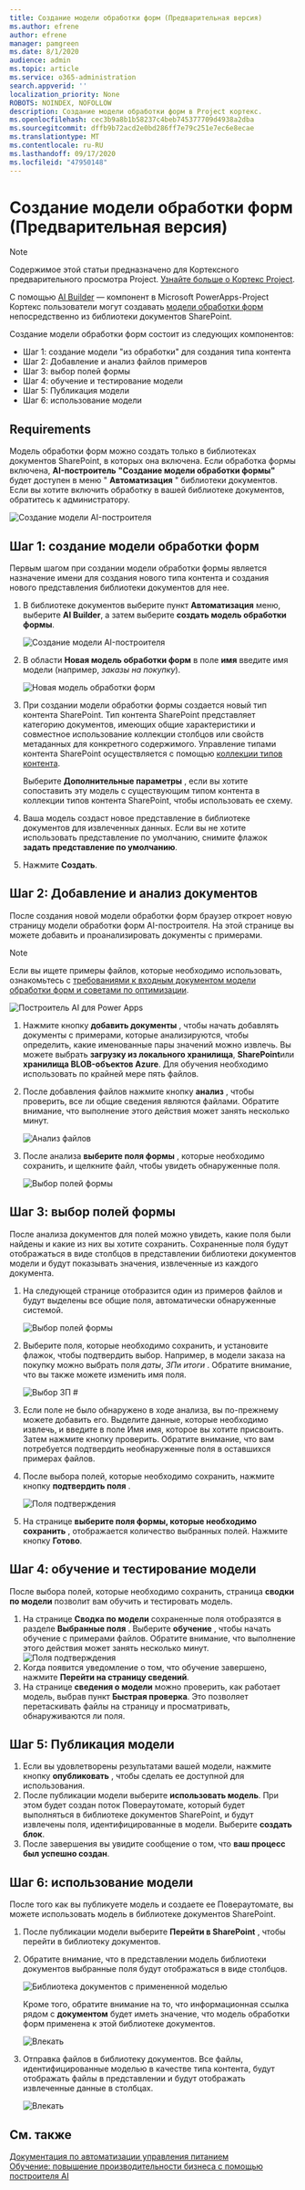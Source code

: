 ```yaml
---
title: Создание модели обработки форм (Предварительная версия)
ms.author: efrene
author: efrene
manager: pamgreen
ms.date: 8/1/2020
audience: admin
ms.topic: article
ms.service: o365-administration
search.appverid: ''
localization_priority: None
ROBOTS: NOINDEX, NOFOLLOW
description: Создание модели обработки форм в Project кортекс.
ms.openlocfilehash: cec3b9a8b1b58237c4beb745377709d4938a2dba
ms.sourcegitcommit: dffb9b72acd2e0bd286ff7e79c251e7ec6e8ecae
ms.translationtype: MT
ms.contentlocale: ru-RU
ms.lasthandoff: 09/17/2020
ms.locfileid: "47950148"
---
```

# <a name="create-a-form-processing-model-preview"></a>Создание модели обработки форм (Предварительная версия)

> [!Note] 
> Содержимое этой статьи предназначено для Кортексного предварительного просмотра Project. [Узнайте больше о Кортекс Project](https://aka.ms/projectcortex).

С помощью [AI Builder](https://docs.microsoft.com/ai-builder/overview) — компонент в Microsoft PowerApps-Project Кортекс пользователи могут создавать [модели обработки форм](form-processing-overview.md) непосредственно из библиотеки документов SharePoint. 

Создание модели обработки форм состоит из следующих компонентов:
 - Шаг 1: создание модели "из обработки" для создания типа контента
 - Шаг 2: Добавление и анализ файлов примеров
 - Шаг 3: выбор полей формы
 - Шаг 4: обучение и тестирование модели
 - Шаг 5: Публикация модели
 - Шаг 6: использование модели


## <a name="requirements"></a>Requirements

Модель обработки форм можно создать только в библиотеках документов SharePoint, в которых она включена. Если обработка формы включена, **AI-построитель** **"Создание модели обработки формы"** будет доступен в меню " **Автоматизация** " библиотеки документов.  Если вы хотите включить обработку в вашей библиотеке документов, обратитесь к администратору.

 ![Создание модели AI-построителя](../media/content-understanding/create-ai-builder-model.png)</br>


## <a name="step-1-create-a-form-processing-model"></a>Шаг 1: создание модели обработки форм

Первым шагом при создании модели обработки формы является назначение имени для создания нового типа контента и создания нового представления библиотеки документов для нее.

1. В библиотеке документов выберите пункт **Автоматизация** меню, выберите **AI Builder**, а затем выберите **создать модель обработки формы**.

    ![Создание модели AI-построителя](../media/content-understanding/create-ai-builder-model.png)</br>
2. В области **Новая модель обработки форм** в поле  **имя** введите имя модели (например, *заказы на покупку*).

    ![Новая модель обработки форм](../media/content-understanding/new-form-model.png)</br> 

3. При создании модели обработки формы создается новый тип контента SharePoint. Тип контента SharePoint представляет категорию документов, имеющих общие характеристики и совместное использование коллекции столбцов или свойств метаданных для конкретного содержимого. Управление типами контента SharePoint осуществляется с помощью [коллекции типов контента]().

    Выберите **Дополнительные параметры** , если вы хотите сопоставить эту модель с существующим типом контента в коллекции типов контента SharePoint, чтобы использовать ее схему. 

4. Ваша модель создаст новое представление в библиотеке документов для извлеченных данных. Если вы не хотите использовать представление по умолчанию, снимите флажок **задать представление по умолчанию**.
5. Нажмите **Создать**.


## <a name="step-2-add-and-analyze-documents"></a>Шаг 2: Добавление и анализ документов

После создания новой модели обработки форм браузер откроет новую страницу модели обработки форм AI-построителя. На этой странице вы можете добавить и проанализировать документы с примерами. </br>

> [!Note]
> Если вы ищете примеры файлов, которые необходимо использовать, ознакомьтесь с [требованиями к входным документом модели обработки форм и советами по оптимизации](https://docs.microsoft.com/ai-builder/form-processing-model-requirements). 

   ![Построитель AI для Power Apps](../media/content-understanding/powerapps.png)</br> 
 

1. Нажмите кнопку **добавить документы** , чтобы начать добавлять документы с примерами, которые анализируются, чтобы определить, какие именованные пары значений можно извлечь. Вы можете выбрать **загрузку из локального хранилища**, **SharePoint**или **хранилища BLOB-объектов Azure**. Для обучения необходимо использовать по крайней мере пять файлов.
2. После добавления файлов нажмите кнопку **анализ** , чтобы проверить, все ли общие сведения являются файлами. Обратите внимание, что выполнение этого действия может занять несколько минут.</br> 
 
    ![Анализ файлов](../media/content-understanding/analyze.png)</br> 

3. После анализа **выберите поля формы** , которые необходимо сохранить, и щелкните файл, чтобы увидеть обнаруженные поля.</br>

    ![Выбор полей формы](../media/content-understanding/select-form-fields.png)</br> 

## <a name="step-3-select-your-form-fields"></a>Шаг 3: выбор полей формы

После анализа документов для полей можно увидеть, какие поля были найдены и какие из них вы хотите сохранить. Сохраненные поля будут отображаться в виде столбцов в представлении библиотеки документов модели и будут показывать значения, извлеченные из каждого документа.

1. На следующей странице отобразится один из примеров файлов и будут выделены все общие поля, автоматически обнаруженные системой. </br>

    ![Выбор полей формы](../media/content-understanding/select-fields-page.png)</br> 

2. Выберите поля, которые необходимо сохранить, и установите флажок, чтобы подтвердить выбор. Например, в модели заказа на покупку можно выбрать поля *даты*, *ЗП*и *итоги* .  Обратите внимание, что вы также можете изменить имя поля. </br>

    ![Выбор ЗП #](../media/content-understanding/po.png)</br> 

3. Если поле не было обнаружено в ходе анализа, вы по-прежнему можете добавить его. Выделите данные, которые необходимо извлечь, и введите в поле Имя имя, которое вы хотите присвоить. Затем нажмите кнопку проверить. Обратите внимание, что вам потребуется подтвердить необнаруженные поля в оставшихся примерах файлов.
4. После выбора полей, которые необходимо сохранить, нажмите кнопку **подтвердить поля** . </br>
 
    ![Поля подтверждения](../media/content-understanding/confirm-fields.png)</br> 
 
5. На странице **выберите поля формы, которые необходимо сохранить** , отображается количество выбранных полей. Нажмите кнопку **Готово**.

## <a name="step-4-train-and-test-your-model"></a>Шаг 4: обучение и тестирование модели

После выбора полей, которые необходимо сохранить, страница **сводки по модели** позволит вам обучить и тестировать модель.

1. На странице **Сводка по модели** сохраненные поля отобразятся в разделе **Выбранные поля** . Выберите **обучение** , чтобы начать обучение с примерами файлов. Обратите внимание, что выполнение этого действия может занять несколько минут.</br>
    ![Поля подтверждения](../media/content-understanding/select-fields-train.png)</br> 
2. Когда появится уведомление о том, что обучение завершено, нажмите **Перейти на страницу сведений**. 
3. На странице **сведения о модели** можно проверить, как работает модель, выбрав пункт **Быстрая проверка**. Это позволяет перетаскивать файлы на страницу и просматривать, обнаруживаются ли поля.

## <a name="step-5-publish-your-model"></a>Шаг 5: Публикация модели



1. Если вы удовлетворены результатами вашей модели, нажмите кнопку **опубликовать** , чтобы сделать ее доступной для использования.
2. После публикации модели выберите **использовать модель**. При этом будет создан поток Повераутомате, который будет выполняться в библиотеке документов SharePoint, и будут извлечены поля, идентифицированные в модели. Выберите **создать блок**.  
3. После завершения вы увидите сообщение о том, что **ваш процесс был успешно создан**.
 
 
## <a name="step-6-use-your-model"></a>Шаг 6: использование модели

После того как вы публикуете модель и создаете ее Повераутомате, вы можете использовать модель в библиотеке документов SharePoint.

1. После публикации модели выберите **Перейти в SharePoint** , чтобы перейти в библиотеку документов.
2. Обратите внимание, что в представлении модель библиотеки документов выбранные поля будут отображаться в виде столбцов.</br>

    ![Библиотека документов с примененной моделью](../media/content-understanding/doc-lib-view.png)</br> 

    Кроме того, обратите внимание на то, что информационная ссылка рядом с **документом** будет иметь значение, что модель обработки форм применена к этой библиотеке документов.

    ![Влекать](../media/content-understanding/info-button.png)</br>  

3. Отправка файлов в библиотеку документов. Все файлы, идентифицированные моделью в качестве типа контента, будут отображать файлы в представлении и будут отображать извлеченные данные в столбцах.</br>

    ![Влекать](../media/content-understanding/doc-lib-done.png)</br>  



## <a name="see-also"></a>См. также
  
[Документация по автоматизации управления питанием](https://docs.microsoft.com/power-automate/)</br>
[Обучение: повышение производительности бизнеса с помощью построителя AI](https://docs.microsoft.com/learn/paths/improve-business-performance-ai-builder/?source=learn)</br>




